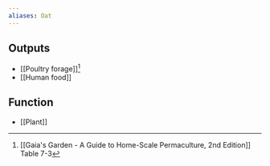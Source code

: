 ```yaml
---
aliases: Oat
---
```

## Outputs
- [[Poultry forage]][^1]
- [[Human food]]
## Function
- [[Plant]]

[^1]: [[Gaia's Garden - A Guide to Home-Scale Permaculture, 2nd Edition]] Table 7-3
